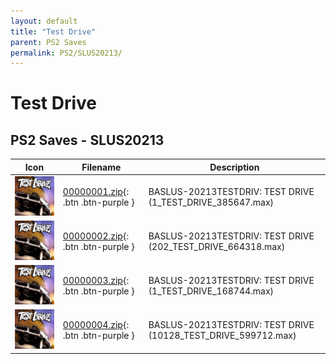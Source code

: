 ```yaml
---
layout: default
title: "Test Drive"
parent: PS2 Saves
permalink: PS2/SLUS20213/
---
```

# Test Drive

## PS2 Saves - SLUS20213

| Icon | Filename | Description |
|------|----------|-------------|
| ![Test Drive](icon0.png) | [00000001.zip](00000001.zip){: .btn .btn-purple } | BASLUS-20213TESTDRIV: TEST DRIVE (1_TEST_DRIVE_385647.max) |
| ![Test Drive](icon0.png) | [00000002.zip](00000002.zip){: .btn .btn-purple } | BASLUS-20213TESTDRIV: TEST DRIVE (202_TEST_DRIVE_664318.max) |
| ![Test Drive](icon0.png) | [00000003.zip](00000003.zip){: .btn .btn-purple } | BASLUS-20213TESTDRIV: TEST DRIVE (1_TEST_DRIVE_168744.max) |
| ![Test Drive](icon0.png) | [00000004.zip](00000004.zip){: .btn .btn-purple } | BASLUS-20213TESTDRIV: TEST DRIVE (10128_TEST_DRIVE_599712.max) |
